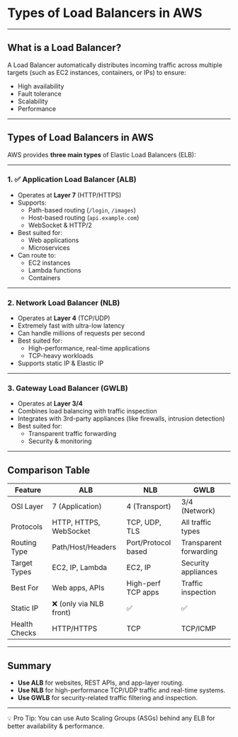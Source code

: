 #  Types of Load Balancers in AWS

---

##  What is a Load Balancer?

A Load Balancer automatically distributes incoming traffic across multiple targets (such as EC2 instances, containers, or IPs) to ensure:

- High availability  
- Fault tolerance  
- Scalability  
- Performance

---

##  Types of Load Balancers in AWS

AWS provides **three main types** of Elastic Load Balancers (ELB):

---

### 1. ✅ Application Load Balancer (ALB)
- Operates at **Layer 7** (HTTP/HTTPS)
- Supports:
  - Path-based routing (`/login`, `/images`)
  - Host-based routing (`api.example.com`)
  - WebSocket & HTTP/2
- Best suited for:
  - Web applications
  - Microservices
- Can route to:
  - EC2 instances
  - Lambda functions
  - Containers

---

### 2.  Network Load Balancer (NLB)
- Operates at **Layer 4** (TCP/UDP)
- Extremely fast with ultra-low latency
- Can handle millions of requests per second
- Best suited for:
  - High-performance, real-time applications
  - TCP-heavy workloads
- Supports static IP & Elastic IP

---

### 3.  Gateway Load Balancer (GWLB)
- Operates at **Layer 3/4**
- Combines load balancing with traffic inspection
- Integrates with 3rd-party appliances (like firewalls, intrusion detection)
- Best suited for:
  - Transparent traffic forwarding
  - Security & monitoring

---

##  Comparison Table

| Feature             | ALB                        | NLB                        | GWLB                       |
|---------------------|-----------------------------|-----------------------------|-----------------------------|
| OSI Layer           | 7 (Application)            | 4 (Transport)              | 3/4 (Network)              |
| Protocols           | HTTP, HTTPS, WebSocket     | TCP, UDP, TLS              | All traffic types          |
| Routing Type        | Path/Host/Headers          | Port/Protocol based        | Transparent forwarding     |
| Target Types        | EC2, IP, Lambda            | EC2, IP                    | Security appliances        |
| Best For            | Web apps, APIs             | High-perf TCP apps         | Traffic inspection         |
| Static IP           | ❌ (only via NLB front)     | ✅                         | ✅                         |
| Health Checks       | HTTP/HTTPS                 | TCP                        | TCP/ICMP                   |

---

##  Summary

- **Use ALB** for websites, REST APIs, and app-layer routing.
- **Use NLB** for high-performance TCP/UDP traffic and real-time systems.
- **Use GWLB** for security-related traffic filtering and inspection.

---

💡 Pro Tip: You can use Auto Scaling Groups (ASGs) behind any ELB for better availability & performance.

